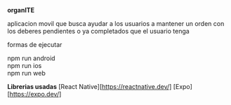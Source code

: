 **organITE**

aplicacion movil que busca ayudar a los usuarios a mantener un orden con los deberes pendientes o ya completados
que el usuario tenga

formas de ejecutar

npm run android  
npm run ios  
npm run web  

**Librerias usadas**
[React Native][https://reactnative.dev/]
[Expo][https://expo.dev/]
